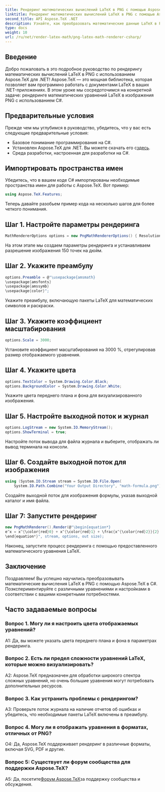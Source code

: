 ```yaml
---
title: Рендеринг математических вычислений LaTeX в PNG с помощью Aspose.TeX (C#)
linktitle: Рендеринг математических вычислений LaTeX в PNG с помощью Aspose.TeX (C#)
second_title: API Aspose.TeX .NET
description: Узнайте, как преобразовать математические данные LaTeX в PNG на C# с помощью Aspose.TeX. Следуйте нашему пошаговому руководству для бесшовной интеграции.
type: docs
weight: 10
url: /ru/net/render-latex-math/png-latex-math-renderer-csharp/
---
```

## Введение

Добро пожаловать в это подробное руководство по рендерингу математических вычислений LaTeX в PNG с использованием Aspose.TeX для .NET! Aspose.TeX — это мощная библиотека, которая позволяет вам программно работать с документами LaTeX в ваших .NET-приложениях. В этом уроке мы сосредоточимся на конкретной задаче: рендеринге математических уравнений LaTeX в изображения PNG с использованием C#.

## Предварительные условия

Прежде чем мы углубимся в руководство, убедитесь, что у вас есть следующие предварительные условия:

- Базовое понимание программирования на C#.
-  Установлен Aspose.TeX для .NET. Вы можете скачать его с[здесь](https://releases.aspose.com/tex/net/).
- Среда разработки, настроенная для разработки на C#.

## Импортировать пространства имен

Убедитесь, что в вашем коде C# импортированы необходимые пространства имен для работы с Aspose.TeX. Вот пример:

```csharp
using Aspose.TeX.Features;
```

Теперь давайте разобьем пример кода на несколько шагов для более четкого понимания.

## Шаг 1. Настройте параметры рендеринга

```csharp
MathRendererOptions options = new PngMathRendererOptions() { Resolution = 150 };
```

На этом этапе мы создаем параметры рендеринга и устанавливаем разрешение изображения 150 точек на дюйм.

## Шаг 2. Укажите преамбулу

```csharp
options.Preamble = @"\usepackage{amsmath}
\usepackage{amsfonts}
\usepackage{amssymb}
\usepackage{color}";
```

Укажите преамбулу, включающую пакеты LaTeX для математических символов и раскраски.

## Шаг 3. Укажите коэффициент масштабирования

```csharp
options.Scale = 3000;
```

Установите коэффициент масштабирования на 3000 %, отрегулировав размер отображаемого уравнения.

## Шаг 4. Укажите цвета

```csharp
options.TextColor = System.Drawing.Color.Black;
options.BackgroundColor = System.Drawing.Color.White;
```

Укажите цвета переднего плана и фона для визуализированного изображения.

## Шаг 5. Настройте выходной поток и журнал

```csharp
options.LogStream = new System.IO.MemoryStream();
options.ShowTerminal = true;
```

Настройте поток вывода для файла журнала и выберите, отображать ли вывод терминала на консоли.

## Шаг 6. Создайте выходной поток для изображения

```csharp
using (System.IO.Stream stream = System.IO.File.Open(
    System.IO.Path.Combine("Your Output Directory", "math-formula.png"), System.IO.FileMode.Create))
```

Создайте выходной поток для изображения формулы, указав выходной каталог и имя файла.

## Шаг 7: Запустите рендеринг

```csharp
new PngMathRenderer().Render(@"\begin{equation*}
e^x = x^{\color{red}0} + x^{\color{red}1} + \frac{x^{\color{red}2}}{2} + \frac{x^{\color{red}3}}{6} + \cdots = \sum_{n\geq 0} \frac{x^{\color{red}n}}{n!}
\end{equation*}", stream, options, out size);
```

Наконец, запустите процесс рендеринга с помощью предоставленного математического уравнения LaTeX.

## Заключение

Поздравляем! Вы успешно научились преобразовывать математические вычисления LaTeX в PNG с помощью Aspose.TeX в C#. Поэкспериментируйте с различными уравнениями и настройками в соответствии с вашими конкретными потребностями.

## Часто задаваемые вопросы

### Вопрос 1. Могу ли я настроить цвета отображаемых уравнений?

A1: Да, вы можете указать цвета переднего плана и фона в параметрах рендеринга.

### Вопрос 2. Есть ли предел сложности уравнений LaTeX, которые можно визуализировать?

A2: Aspose.TeX предназначен для обработки широкого спектра сложных уравнений, но очень большие уравнения могут потребовать дополнительных ресурсов.

### Вопрос 3. Как устранить проблемы с рендерингом?

A3: Проверьте поток журнала на наличие отчетов об ошибках и убедитесь, что необходимые пакеты LaTeX включены в преамбулу.

### Вопрос 4. Могу ли я отображать уравнения в форматах, отличных от PNG?

О4: Да, Aspose.TeX поддерживает рендеринг в различные форматы, включая SVG, PDF и другие.

### Вопрос 5: Существует ли форум сообщества для поддержки Aspose.TeX?

 A5: Да, посетите[Форум Aspose.TeX](https://forum.aspose.com/c/tex/47)за поддержку сообщества и обсуждения.
